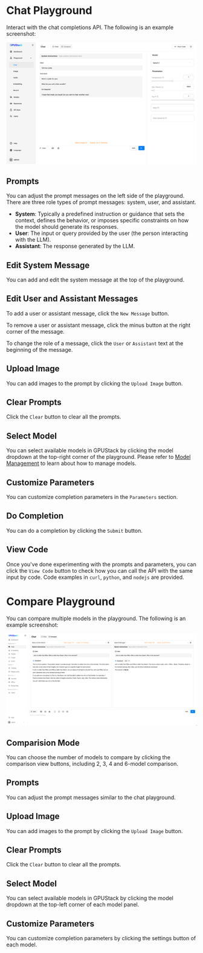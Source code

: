 # Chat Playground

Interact with the chat completions API. The following is an example screenshot:

![Playground Screenshot](../../assets/playground-screenshot.png)

## Prompts

You can adjust the prompt messages on the left side of the playground. There are three role types of prompt messages: system, user, and assistant.

- **System**: Typically a predefined instruction or guidance that sets the context, defines the behavior, or imposes specific constraints on how the model should generate its responses.
- **User**: The input or query provided by the user (the person interacting with the LLM).
- **Assistant**: The response generated by the LLM.

## Edit System Message

You can add and edit the system message at the top of the playground.

## Edit User and Assistant Messages

To add a user or assistant message, click the `New Message` button.

To remove a user or assistant message, click the minus button at the right corner of the message.

To change the role of a message, click the `User` or `Assistant` text at the beginning of the message.

## Upload Image

You can add images to the prompt by clicking the `Upload Image` button.

## Clear Prompts

Click the `Clear` button to clear all the prompts.

## Select Model

You can select available models in GPUStack by clicking the model dropdown at the top-right corner of the playground. Please refer to [Model Management](./model-management.md) to learn about how to manage models.

## Customize Parameters

You can customize completion parameters in the `Parameters` section.

## Do Completion

You can do a completion by clicking the `Submit` button.

## View Code

Once you've done experimenting with the prompts and parameters, you can click the `View Code` button to check how you can call the API with the same input by code. Code examples in `curl`, `python`, and `nodejs` are provided.

# Compare Playground

You can compare multiple models in the playground. The following is an example screenshot:

![Compare Playground Screenshot](../../assets/compare-playground-screenshot.png)

## Comparision Mode

You can choose the number of models to compare by clicking the comparison view buttons, including 2, 3, 4 and 6-model comparison.

## Prompts

You can adjust the prompt messages similar to the chat playground.

## Upload Image

You can add images to the prompt by clicking the `Upload Image` button.

## Clear Prompts

Click the `Clear` button to clear all the prompts.

## Select Model

You can select available models in GPUStack by clicking the model dropdown at the top-left corner of each model panel.

## Customize Parameters

You can customize completion parameters by clicking the settings button of each model.
